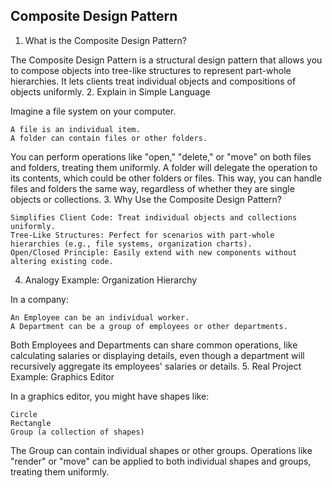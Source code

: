 ## Composite Design Pattern
1. What is the Composite Design Pattern?

The Composite Design Pattern is a structural design pattern that allows you to compose objects into tree-like structures to represent part-whole hierarchies. It lets clients treat individual objects and compositions of objects uniformly.
2. Explain in Simple Language

Imagine a file system on your computer.

    A file is an individual item.
    A folder can contain files or other folders.

You can perform operations like "open," "delete," or "move" on both files and folders, treating them uniformly. A folder will delegate the operation to its contents, which could be other folders or files. This way, you can handle files and folders the same way, regardless of whether they are single objects or collections.
3. Why Use the Composite Design Pattern?

    Simplifies Client Code: Treat individual objects and collections uniformly.
    Tree-Like Structures: Perfect for scenarios with part-whole hierarchies (e.g., file systems, organization charts).
    Open/Closed Principle: Easily extend with new components without altering existing code.

4. Analogy Example: Organization Hierarchy

In a company:

    An Employee can be an individual worker.
    A Department can be a group of employees or other departments.

Both Employees and Departments can share common operations, like calculating salaries or displaying details, even though a department will recursively aggregate its employees' salaries or details.
5. Real Project Example: Graphics Editor

In a graphics editor, you might have shapes like:

    Circle
    Rectangle
    Group (a collection of shapes)

The Group can contain individual shapes or other groups. Operations like "render" or "move" can be applied to both individual shapes and groups, treating them uniformly.